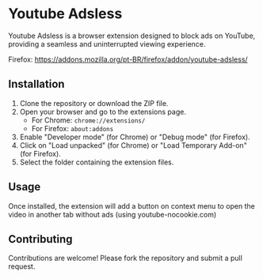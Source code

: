 # Youtube Adsless

Youtube Adsless is a browser extension designed to block ads on YouTube, providing a seamless and uninterrupted viewing experience.

Firefox: https://addons.mozilla.org/pt-BR/firefox/addon/youtube-adsless/

## Installation

1. Clone the repository or download the ZIP file.
2. Open your browser and go to the extensions page.
    - For Chrome: `chrome://extensions/`
    - For Firefox: `about:addons`
3. Enable "Developer mode" (for Chrome) or "Debug mode" (for Firefox).
4. Click on "Load unpacked" (for Chrome) or "Load Temporary Add-on" (for Firefox).
5. Select the folder containing the extension files.

## Usage

Once installed, the extension will add a button on context menu to open the video in another tab without ads (using youtube-nocookie.com)

## Contributing

Contributions are welcome! Please fork the repository and submit a pull request.

